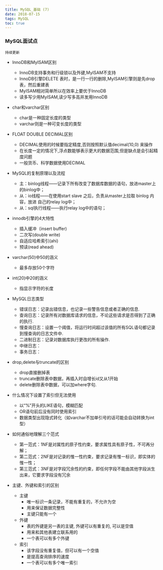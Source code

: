 ```yaml
---
title: MySQL_基础 (7)
date: 2018-07-15
tags: MySQL
toc: true
---
```


### MySQL面试点
    持续更新

<!-- more -->

- InnoDB和MyISAM区别
    * InnoDB支持事务和行级锁以及外键,MyISAM不支持
    * InnoDB引擎DELETE 表时，是一行一行的删除,MyISAM引擎则是先drop表，然后重建表
    * MyISAM相对简单所以在效率上要优于InnoDB
    * 读多写少用MyISAM,读少写多高并发用InnoDB

- char和varchar区别
    * char是一种固定长度的类型
    * varchar则是一种可变长度的类型

- FLOAT DOUBLE DECIMAL区别
    * DECIMAL使用的时候要指定精度,否则按照默认值decimal(10,0) 来操作
    * 在长度一定的情况下,浮点数能够表示更大的数据范围,但是缺点是会引起精度问题
    * 一般货币、科学数据使用DECIMAL

- MySQL的复制原理以及流程
    * 主：binlog线程——记录下所有改变了数据库数据的语句，放进master上的binlog中；
    * 从：io线程——在使用start slave 之后，负责从master上拉取 binlog 内容，放进 自己的relay log中；
    * 从：sql执行线程——执行relay log中的语句；

- innodb引擎的4大特性
    * 插入缓冲（insert buffer)
    * 二次写(double write)
    * 自适应哈希索引(ahi)
    * 预读(read ahead)

- varchar(50)中50的涵义
    * 最多存放50个字符

- int(20)中20的涵义  
    * 指显示字符的长度

- MySQL日志类型
    * 错误日志：记录出错信息，也记录一些警告信息或者正确的信息.
    * 查询日志：记录所有对数据库请求的信息，不论这些请求是否得到了正确的执行.
    * 慢查询日志：设置一个阈值，将运行时间超过该值的所有SQL语句都记录到慢查询的日志文件中.
    * 二进制日志：记录对数据库执行更改的所有操作.
    * 中继日志：
    * 事务日志：

- drop,delete与truncate的区别
    * drop直接删掉表 
    * truncate删除表中数据，再插入时自增长id又从1开始 
    * delete删除表中数据，可以加where字句.

- 什么情况下设置了索引但无法使用 
    * 以“%”开头的LIKE语句，模糊匹配
    * OR语句前后没有同时使用索引
    * 数据类型出现隐式转化（如varchar不加单引号的话可能会自动转换为int型）

- 如何通俗地理解三个范式
    * 第一范式：1NF是对属性的原子性约束，要求属性具有原子性，不可再分解；
    * 第二范式：2NF是对记录的惟一性约束，要求记录有惟一标识，即实体的惟一性；  
    * 第三范式：3NF是对字段冗余性的约束，即任何字段不能由其他字段派生出来，它要求字段没有冗余

- 主键、外键和索引的区别
    * 主键
        * 唯一标识一条记录，不能有重复的，不允许为空
        * 用来保证数据完整性
        * 主键只能有一个
    * 外键
        * 表的外键是另一表的主键, 外键可以有重复的, 可以是空值
        * 用来和其他表建立联系用的
        * 一个表可以有多个外键
    * 索引
        * 该字段没有重复值，但可以有一个空值
        * 是提高查询排序的速度
        * 一个表可以有多个唯一索引
